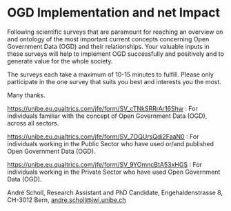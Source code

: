 # OGD Implementation and net Impact

Following scientific surveys that are paramount for reaching an overview on and ontology of the most important current concepts concerning Open Government Data (OGD) and their relationships. 
Your valuable inputs in these surveys will help to implement OGD successfully and positively and to generate value for the whole society.

The surveys each take a maximum of 10-15 minutes to fulfill. Please only participate in the one survey that suits you best and interests you the most.

Many thanks.

https://unibe.eu.qualtrics.com/jfe/form/SV_cTNkSRRrAr16Shw : For individuals familiar with the concept of Open Government Data (OGD), across all sectors.

https://unibe.eu.qualtrics.com/jfe/form/SV_7OQUrsQdi2FaaN0 : For individuals working in the Public Sector who have used or/and published Open Government Data (OGD).

https://unibe.eu.qualtrics.com/jfe/form/SV_9YOmncBtA53xHGS : For individuals working in the Private Sector who have used Open Government Data (OGD).

André Scholl, Research Assistant and PhD Candidate, Engehaldenstrasse 8, CH-3012 Bern, andre.scholl@iwi.unibe.ch
